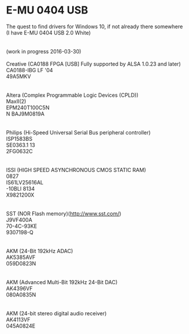 # E-MU 0404 USB </br>
The quest to find drivers for Windows 10, if not already there somewhere</br>
(I have  E-MU 0404 USB 2.0 White)</br>
</br>
</br>
(work in progress 2016-03-30)</br>
</br>
Creative (CA0188 FPGA [USB] Fully supported by ALSA 1.0.23 and later)</br>
CA0188-IBG LF '04</br>
49A5MKV</br>
</br>
</br>
Altera (Complex Programmable Logic Devices (CPLD))</br>
MaxII(2)</br>
EPM240T100C5N</br>
N BAJ9M0819A</br>
</br>
</br>
Philips (Hi-Speed Universal Serial Bus peripheral controller)</br>
ISP1583BS</br>
SE0363.1 13</br>
2FG0632C</br>
</br>
</br>
ISSI (HIGH SPEED ASYNCHRONOUS CMOS STATIC RAM)</br>
0827</br>
IS61LV25616AL</br>
-10BLI  8134</br>
X9821200X</br>
</br>
</br>
SST (NOR Flash memory)(http://www.sst.com/)</br>
J9VF400A</br>
70-4C-93KE</br>
9307198-Q</br>
</br>
</br>
AKM (24-Bit 192kHz ADAC)</br>
AK5385AVF</br>
059D0823N</br>
</br>
</br>
AKM (Advanced Multi-Bit 192kHz 24-Bit DAC)</br>
AK4396VF</br>
080A0835N</br>
</br>
</br>
AKM (24-bit stereo digital audio receiver)</br>
AK4113VF</br>
045A0824E</br>
